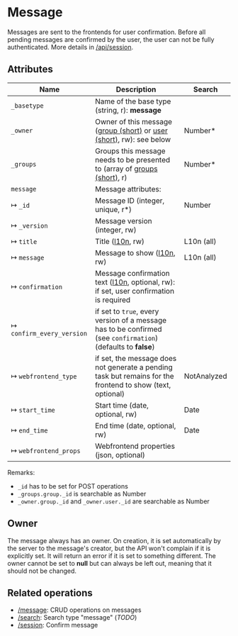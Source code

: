 # Message

Messages are sent to the frontends for user confirmation. Before all pending messages are confirmed by the user,
the user can not be fully authenticated. More details in [/api/session](/technical/api/session/session.html).

## Attributes

| Name                        | Description                                                                                               | Search        |
|-----------------------------|-----------------------------------------------------------------------------------------------------------|---------------|
| `_basetype`                 | Name of the base type (string, r): **message**                                                            |               |
| `_owner`                    | Owner of this message ([group (short)](/technical/types/group/group.html#short) or [user (short)](/technical/types/user/user.html#short), rw): see below | Number\* |
| `_groups`                   | Groups this message needs to be presented to (array of [groups (short)](/technical/types/group/group.html#short), r)      | Number\*      |
| `message`                   | Message attributes:                                                                                       |               |
| &#8614; `_id`               | Message ID (integer, unique, r\*)                                                                         | Number        |
| &#8614; `_version`          | Message version (integer, rw)                                                                             |               |
| &#8614; `title`             | Title ([l10n](/technical/types/l10n/l10n.html), rw)                                                                      | L10n (all)    |
| &#8614; `message`           | Message to show ([l10n](/technical/types/l10n/l10n.html), rw)                                                            | L10n (all)    |
| &#8614; `confirmation`      | Message confirmation text ([l10n](/technical/types/l10n/l10n.html), optional, rw): if set, user confirmation is required |               |
| &#8614; `confirm_every_version` | if set to `true`, every version of a message has to be confirmed (see `confirmation`) (defaults to **false**) |       |
| &#8614; `webfrontend_type`  | if set, the message does not generate a pending task but remains for the frontend to show (text, optional) | NotAnalyzed   |
| &#8614; `start_time`        | Start time (date, optional, rw)                                                                           | Date          |
| &#8614; `end_time`          | End time (date, optional, rw)                                                                             | Date          |
| &#8614; `webfrontend_props` | Webfrontend properties (json, optional) |    |

Remarks:

- `_id` has to be set for POST operations
- `_groups.group._id` is searchable as Number
- `_owner.group._id` and `_owner.user._id` are searchable as Number

## Owner

The message always has an owner. On creation, it is set automatically by the server to the message's creator, but the API won't complain if it is explicitly
set. It will return an error if it is set to something different. The owner cannot be set to **null** but can always be left out, meaning that it should not be changed.

## Related operations

- [/message](/technical/api/message/message.html): CRUD operations on messages
- [/search](/technical/api/search/search.html): Search type "message" (*TODO*)
- [/session](/technical/api/session/session.html): Confirm message


